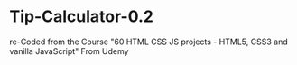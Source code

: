# Tip-Calculator-0.2
re-Coded from the Course "60 HTML CSS JS projects - HTML5, CSS3 and vanilla JavaScript" From Udemy
